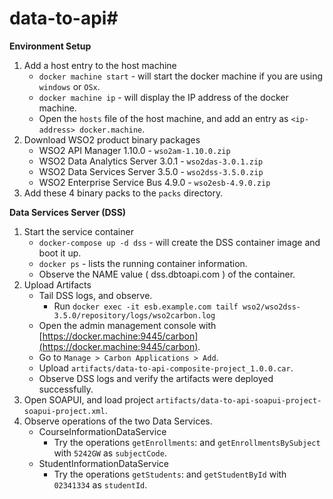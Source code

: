 # data-to-api#

**Environment Setup**
	
  1. Add a host entry to the host machine
     - `docker machine start` - will start the docker machine if you are using `windows` or `OSx`.
     - `docker machine ip` - will display the IP address of the docker machine.
     - Open the `hosts` file of the host machine, and add an entry as `<ip-address> docker.machine`.
  2. Download WSO2 product binary packages
     - WSO2 API Manager 1.10.0 - `wso2am-1.10.0.zip`
     - WSO2 Data Analytics Server 3.0.1 - `wso2das-3.0.1.zip`
     - WSO2 Data Services Server 3.5.0 - `wso2dss-3.5.0.zip`
     - WSO2 Enterprise Service Bus 4.9.0 - `wso2esb-4.9.0.zip`
  3. Add these 4 binary packs to the `packs` directory.
  
  **Data Services Server (DSS)**

  1. Start the service container
     - `docker-compose up -d dss` - will create the DSS container image and boot it up.
     - `docker ps` - lists the running container information. 
     - Observe the NAME value ( dss.dbtoapi.com ) of the container.
  2. Upload Artifacts
     - Tail DSS logs, and observe.
         - Run `docker exec -it esb.example.com tailf wso2/wso2dss-3.5.0/repository/logs/wso2carbon.log`
     - Open the admin management console with [https://docker.machine:9445/carbon](https://docker.machine:9445/carbon).
     - Go to `Manage > Carbon Applications > Add`.
     - Upload `artifacts/data-to-api-composite-project_1.0.0.car`.
     - Observe DSS logs and verify the artifacts were deployed successfully.
  2. Open SOAPUI, and load project  `artifacts/data-to-api-soapui-project-soapui-project.xml`.
  3. Observe operations of the two Data Services.
     - CourseInformationDataService
         - Try the operations `getEnrollments`: and `getEnrollmentsBySubject` with `5242GW` as `subjectCode`.
     - StudentInformationDataService
         - Try the operations `getStudents`: and `getStudentById` with `02341334` as `studentId`.
     